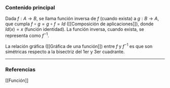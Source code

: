 ### Contenido principal

Dada $f: A \rightarrow B$, se llama función inversa de $f$ (cuando exista) a $g: B \rightarrow A$, que cumpla $f \circ g = g \circ f = Id$ ([[Composición de aplicaciones]]), donde $Id(x) = x$ (función identidad). La función inversa, cuando exista, se representa como $f^{-1}$.

La relación gráfica ([[Gráfica de una función]]) entre $f$ y $f^{-1}$ es que son simétricas respecto a la bisectriz del 1er y 3er cuadrante.

--- 
### Referencias

[[Función]]